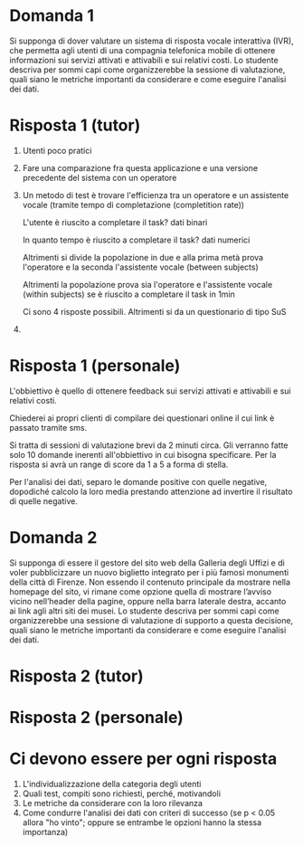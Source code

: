 # Domanda 1
Si supponga di dover valutare un sistema di risposta vocale interattiva (IVR), che permetta agli utenti di una compagnia telefonica mobile di ottenere informazioni sui servizi attivati e attivabili e sui relativi costi.  Lo studente descriva per sommi capi come organizzerebbe la sessione di valutazione, quali siano le metriche importanti da considerare e come eseguire l'analisi dei dati. 

# Risposta 1 (tutor)
1. Utenti poco pratici
2. Fare una comparazione fra questa applicazione e una versione precedente del sistema con un operatore
3. Un metodo di test è trovare l'efficienza tra un operatore e un assistente vocale (tramite tempo di completazione (completition rate))

    L'utente è riuscito a completare il task? dati binari
    
    In quanto tempo è riuscito a completare il task? dati numerici
    
    Altrimenti si divide la popolazione in due e alla prima metà prova l'operatore e la seconda l'assistente vocale (between subjects)
    
    Altrimenti la popolazione prova sia l'operatore e l'assistente vocale (within subjects) se è riuscito a completare il task in 1min
    
    Ci sono 4 risposte possibili. Altrimenti si da un questionario di tipo SuS

4.

# Risposta 1 (personale)
L'obbiettivo è quello di ottenere feedback sui servizi attivati e attivabili e sui relativi costi.

Chiederei ai propri clienti di compilare dei questionari online il cui link è passato tramite sms.

Si tratta di sessioni di valutazione brevi da 2 minuti circa.
Gli verranno fatte solo 10 domande inerenti all'obbiettivo in cui bisogna specificare.
Per la risposta si avrà un range di score da 1 a 5 a forma di stella.

Per l'analisi dei dati, separo le domande positive con quelle negative, dopodiché calcolo la loro media prestando attenzione ad invertire il risultato di quelle negative.

# Domanda 2
Si supponga di essere il gestore del sito web della Galleria degli Uffizi e di voler pubblicizzare un nuovo biglietto integrato per i più famosi monumenti della città di Firenze. Non essendo il contenuto principale da mostrare nella homepage del sito, vi rimane come opzione quella di mostrare l’avviso vicino nell’header della pagine, oppure nella barra laterale destra, accanto ai link agli altri siti dei musei.  Lo studente descriva per sommi capi come organizzerebbe una sessione di valutazione di supporto a questa decisione, quali siano le metriche importanti da considerare e come eseguire l'analisi dei dati. 

# Risposta 2 (tutor)

# Risposta 2 (personale)

# Ci devono essere per ogni risposta
1. L'individualizzazione della categoria degli utenti
2. Quali test, compiti sono richiesti, perché, motivandoli
3. Le metriche da considerare con la loro rilevanza
4. Come condurre l'analisi dei dati con criteri di successo (se p < 0.05 allora "ho vinto"; oppure se entrambe le opzioni hanno la stessa importanza)
